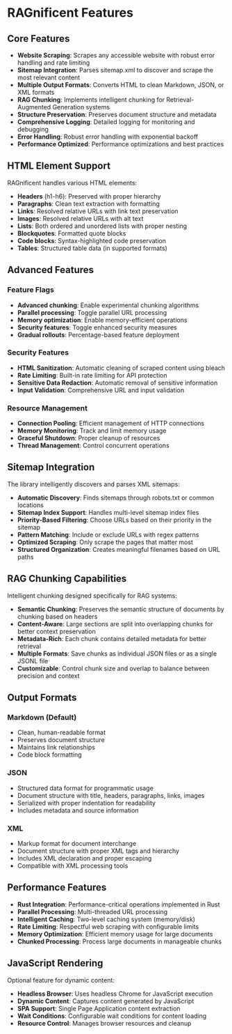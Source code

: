 # RAGnificent Features

## Core Features

- **Website Scraping**: Scrapes any accessible website with robust error handling and rate limiting
- **Sitemap Integration**: Parses sitemap.xml to discover and scrape the most relevant content
- **Multiple Output Formats**: Converts HTML to clean Markdown, JSON, or XML formats
- **RAG Chunking**: Implements intelligent chunking for Retrieval-Augmented Generation systems
- **Structure Preservation**: Preserves document structure and metadata
- **Comprehensive Logging**: Detailed logging for monitoring and debugging
- **Error Handling**: Robust error handling with exponential backoff
- **Performance Optimized**: Performance optimizations and best practices

## HTML Element Support

RAGnificent handles various HTML elements:

- **Headers** (h1-h6): Preserved with proper hierarchy
- **Paragraphs**: Clean text extraction with formatting
- **Links**: Resolved relative URLs with link text preservation
- **Images**: Resolved relative URLs with alt text
- **Lists**: Both ordered and unordered lists with proper nesting
- **Blockquotes**: Formatted quote blocks
- **Code blocks**: Syntax-highlighted code preservation
- **Tables**: Structured table data (in supported formats)

## Advanced Features

### Feature Flags

- **Advanced chunking**: Enable experimental chunking algorithms
- **Parallel processing**: Toggle parallel URL processing
- **Memory optimization**: Enable memory-efficient operations
- **Security features**: Toggle enhanced security measures
- **Gradual rollouts**: Percentage-based feature deployment

### Security Features

- **HTML Sanitization**: Automatic cleaning of scraped content using bleach
- **Rate Limiting**: Built-in rate limiting for API protection
- **Sensitive Data Redaction**: Automatic removal of sensitive information
- **Input Validation**: Comprehensive URL and input validation

### Resource Management

- **Connection Pooling**: Efficient management of HTTP connections
- **Memory Monitoring**: Track and limit memory usage
- **Graceful Shutdown**: Proper cleanup of resources
- **Thread Management**: Control concurrent operations

## Sitemap Integration

The library intelligently discovers and parses XML sitemaps:

- **Automatic Discovery**: Finds sitemaps through robots.txt or common locations
- **Sitemap Index Support**: Handles multi-level sitemap index files
- **Priority-Based Filtering**: Choose URLs based on their priority in the sitemap
- **Pattern Matching**: Include or exclude URLs with regex patterns
- **Optimized Scraping**: Only scrape the pages that matter most
- **Structured Organization**: Creates meaningful filenames based on URL paths

## RAG Chunking Capabilities

Intelligent chunking designed specifically for RAG systems:

- **Semantic Chunking**: Preserves the semantic structure of documents by chunking based on headers
- **Content-Aware**: Large sections are split into overlapping chunks for better context preservation
- **Metadata-Rich**: Each chunk contains detailed metadata for better retrieval
- **Multiple Formats**: Save chunks as individual JSON files or as a single JSONL file
- **Customizable**: Control chunk size and overlap to balance between precision and context

## Output Formats

### Markdown (Default)

- Clean, human-readable format
- Preserves document structure
- Maintains link relationships
- Code block formatting

### JSON

- Structured data format for programmatic usage
- Document structure with title, headers, paragraphs, links, images
- Serialized with proper indentation for readability
- Includes metadata and source information

### XML

- Markup format for document interchange
- Document structure with proper XML tags and hierarchy
- Includes XML declaration and proper escaping
- Compatible with XML processing tools

## Performance Features

- **Rust Integration**: Performance-critical operations implemented in Rust
- **Parallel Processing**: Multi-threaded URL processing
- **Intelligent Caching**: Two-level caching system (memory/disk)
- **Rate Limiting**: Respectful web scraping with configurable limits
- **Memory Optimization**: Efficient memory usage for large documents
- **Chunked Processing**: Process large documents in manageable chunks

## JavaScript Rendering

Optional feature for dynamic content:

- **Headless Browser**: Uses headless Chrome for JavaScript execution
- **Dynamic Content**: Captures content generated by JavaScript
- **SPA Support**: Single Page Application content extraction
- **Wait Conditions**: Configurable wait conditions for content loading
- **Resource Control**: Manages browser resources and cleanup
